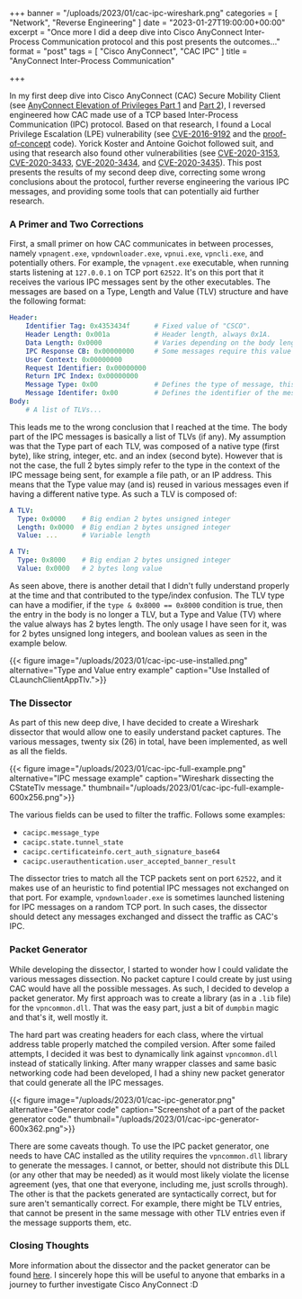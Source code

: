 +++
banner = "/uploads/2023/01/cac-ipc-wireshark.png"
categories = [ "Network", "Reverse Engineering" ]
date = "2023-01-27T19:00:00+00:00"
excerpt = "Once more I did a deep dive into Cisco AnyConnect Inter-Process Communication protocol and this post presents the outcomes..."
format = "post"
tags = [ "Cisco AnyConnect", "CAC IPC" ]
title = "AnyConnect Inter-Process Communication"

+++

In my first deep dive into Cisco AnyConnect (CAC) Secure Mobility Client (see [AnyConnect Elevation of Privileges Part 1][1] and [Part 2][2]), I reversed engineered how CAC made use of a TCP based Inter-Process Communication (IPC) protocol. Based on that research, I found a Local Privilege Escalation (LPE) vulnerability (see [CVE-2016-9192][3] and the [proof-of-concept][4] code). Yorick Koster and Antoine Goichot followed suit, and using that research also found other vulnerabilities (see [CVE-2020-3153][5], [CVE-2020-3433][6], [CVE-2020-3434][7], and [CVE-2020-3435][8]). This post presents the results of my second deep dive, correcting some wrong conclusions about the protocol, further reverse engineering the various IPC messages, and providing some tools that can potentially aid further research.

<!--more-->

### A Primer and Two Corrections

First, a small primer on how CAC communicates in between processes, namely `vpnagent.exe`, `vpndownloader.exe`, `vpnui.exe`, `vpncli.exe`, and potentially others. For example, the `vpnagent.exe` executable, when running starts listening at `127.0.0.1` on TCP port `62522`. It's on this port that it receives the various IPC messages sent by the other executables. The messages are based on a Type, Length and Value (TLV) structure and have the following format:

```yaml {linenos=inline}
Header:
    Identifier Tag: 0x4353434f      # Fixed value of "CSCO".
    Header Length: 0x001a           # Header length, always 0x1A.
    Data Length: 0x0000             # Varies depending on the body length.
    IPC Response CB: 0x00000000     # Some messages require this value not to be null.
    User Context: 0x00000000
    Request Identifier: 0x00000000
    Return IPC Index: 0x00000000
    Message Type: 0x00              # Defines the type of message, this is in part how CAC distinguishes between messages.
    Message Identifer: 0x00         # Defines the identifier of the message, this is the other part CAC uses to distinguish messages.
Body:
    # A list of TLVs...
```

This leads me to the wrong conclusion that I reached at the time. The body part of the IPC messages is basically a list of TLVs (if any). My assumption was that the Type part of each TLV, was composed of a native type (first byte), like string, integer, etc. and an index (second byte). However that is not the case, the full 2 bytes simply refer to the type in the context of the IPC message being sent, for example a file path, or an IP address. This means that the Type value may (and is) reused in various messages even if having a different native type. As such a TLV is composed of:

```yaml {linenos=inline}
A TLV:
  Type: 0x0000    # Big endian 2 bytes unsigned integer
  Length: 0x0000  # Big endian 2 bytes unsigned integer
  Value: ...      # Variable length

A TV:
  Type: 0x8000    # Big endian 2 bytes unsigned integer
  Value: 0x0000   # 2 bytes long value
```

As seen above, there is another detail that I didn't fully understand properly at the time and that contributed to the type/index confusion. The TLV type can have a modifier, if the `type & 0x8000 == 0x8000` condition is true, then the entry in the body is no longer a TLV, but a Type and Value (TV) where the value always has 2 bytes length. The only usage I have seen for it, was for 2 bytes unsigned long integers, and boolean values as seen in the example below.

{{< figure image="/uploads/2023/01/cac-ipc-use-installed.png" alternative="Type and Value entry example" caption="Use Installed of CLaunchClientAppTlv.">}}

### The Dissector

As part of this new deep dive, I have decided to create a Wireshark dissector that would allow one to easily understand packet captures. The various messages, twenty six (26) in total, have been implemented, as well as all the fields.

{{< figure image="/uploads/2023/01/cac-ipc-full-example.png" alternative="IPC message example" caption="Wireshark dissecting the CStateTlv message." thumbnail="/uploads/2023/01/cac-ipc-full-example-600x256.png">}}

The various fields can be used to filter the traffic. Follows some examples:
- `cacipc.message_type`
- `cacipc.state.tunnel_state`
- `cacipc.certificateinfo.cert_auth_signature_base64`
- `cacipc.userauthentication.user_accepted_banner_result`

The dissector tries to match all the TCP packets sent on port `62522`, and it makes use of an heuristic to find potential IPC messages not exchanged on that port. For example, `vpndownloader.exe` is sometimes launched listening for IPC messages on a random TCP port. In such cases, the dissector should detect any messages exchanged and dissect the traffic as CAC's IPC.

### Packet Generator

While developing the dissector, I started to wonder how I could validate the various messages dissection. No packet capture I could create by just using CAC would have all the possible messages. As such, I decided to develop a packet generator. My first approach was to create a library (as in a `.lib` file) for the `vpncommon.dll`. That was the easy part, just a bit of `dumpbin` magic and that's it, well mostly it.

The hard part was creating headers for each class, where the virtual address table properly matched the compiled version. After some failed attempts, I decided it was best to dynamically link against `vpncommon.dll` instead of statically linking. After many wrapper classes and same basic networking code had been developed, I had a shiny new packet generator that could generate all the IPC messages.

{{< figure image="/uploads/2023/01/cac-ipc-generator.png" alternative="Generator code" caption="Screenshot of a part of the packet generator code." thumbnail="/uploads/2023/01/cac-ipc-generator-600x362.png">}}

There are some caveats though. To use the IPC packet generator, one needs to have CAC installed as the utility requires the `vpncommon.dll` library to generate the messages. I cannot, or better, should not distribute this DLL (or any other that may be needed) as it would most likely violate the license agreement (yes, that one that everyone, including me, just scrolls through). The other is that the packets generated are syntactically correct, but for sure aren't semantically correct. For example, there might be TLV entries, that cannot be present in the same message with other TLV entries even if the message supports them, etc.

### Closing Thoughts

More information about the dissector and the packet generator can be found [here][9]. I sincerely hope this will be useful to anyone that embarks in a journey to further investigate Cisco AnyConnect :D


[1]: /2016/12/14/anyconnect-elevation-of-privileges-part-1/ "AnyConnect Elevation of Privileges, Part 1"
[2]: /2016/12/20/anyconnect-elevation-of-privileges-part-2/ "AnyConnect Elevation of Privileges, Part 2"
[3]: https://tools.cisco.com/security/center/content/CiscoSecurityAdvisory/cisco-sa-20161207-anyconnect1 "CVE-2016-9192"
[4]: https://github.com/serializingme/cve-2016-9192 "CVE-2016-9192 Proof of Concept Repository"
[5]: https://tools.cisco.com/security/center/content/CiscoSecurityAdvisory/cisco-sa-ac-win-path-traverse-qO4HWBsj "CVE-2020-3153"
[6]: https://tools.cisco.com/security/center/content/CiscoSecurityAdvisory/cisco-sa-anyconnect-dll-F26WwJW "CVE-2020-3433"
[7]: https://tools.cisco.com/security/center/content/CiscoSecurityAdvisory/cisco-sa-anyconnect-dos-feXq4tAV "CVE-2020-3434"
[8]: https://tools.cisco.com/security/center/content/CiscoSecurityAdvisory/cisco-sa-anyconnect-profile-7u3PERKF "CVE-2020-3435"
[9]: /project/cac-ipc/ "CAC IPC Project"
